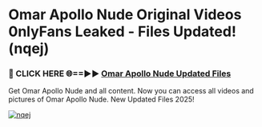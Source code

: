 # Omar Apollo Nude Original Videos 0nlyFans Leaked - Files Updated! (nqej)

<h3>🔴 CLICK HERE 🌐==►► <a href="https://tinyurl.com/52m3yx9h" rel="nofollow">Omar Apollo Nude Updated Files</a></h3>

Get Omar Apollo Nude and all content. Now you can access all videos and pictures of Omar Apollo Nude. New Updated Files 2025!

[![nqej](https://i.imgur.com/TnHtlc8.gif)](https://tinyurl.com/52m3yx9h)
